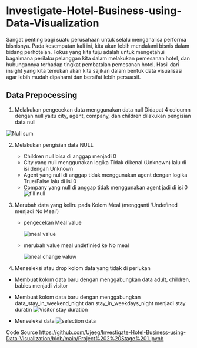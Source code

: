 # Investigate-Hotel-Business-using-Data-Visualization

Sangat penting bagi suatu perusahaan untuk selalu menganalisa performa bisnisnya. Pada kesempatan kali ini, kita akan lebih mendalami bisnis dalam bidang perhotelan. Fokus yang kita tuju adalah untuk mengetahui bagaimana perilaku pelanggan kita dalam melakukan pemesanan hotel, dan hubungannya terhadap tingkat pembatalan pemesanan hotel. Hasil dari insight yang kita temukan akan kita sajikan dalam bentuk data visualisasi agar lebih mudah dipahami dan bersifat lebih persuasif.

## Data Prepocessing
1. Melakukan pengecekan data menggunakan data null 
   Didapat 4 coloumn dengan null yaitu city, agent, company, dan children dilakukan pengisian data null
   
![Null sum](https://user-images.githubusercontent.com/118154539/217796954-1f7ffc83-9be5-42e4-8e46-5ab46c0fab1b.png)


2. Melakukan pengisian data NULL
   - Children null bisa di anggap menjadi 0
   - City yang null menggunakan logika Tidak dikenal (Unknown) lalu di isi dengan Unknown
   - Agent yang null di anggap tidak menggunakan agent dengan logika True/False lalu di isi 0
   - Company yang null di anggap tidak menggunakan agent jadi di isi 0
       ![fill null](https://user-images.githubusercontent.com/118154539/217796979-8708923d-75eb-45a6-aecf-9b55463917e7.png)

3. Merubah data yang keliru pada Kolom Meal (mengganti ‘Undefined menjadi No Meal’)
     - pengecekan Meal value
 
       ![meal value](https://user-images.githubusercontent.com/118154539/217797571-b7cd8013-1d33-4c7d-87a4-830634b9d13f.png)
      
    - merubah value meal undefinied ke No meal
   
       ![meal change valuw](https://user-images.githubusercontent.com/118154539/217797732-5646692a-5844-4211-b8a1-2cf7848ee1d0.png)


4. Menseleksi atau drop kolom data yang tidak di perlukan
  - Membuat kolom data baru dengan menggabungkan data adult, children, babies menjadi visitor
  - Membuat kolom data baru dengan menggabungkan data_stay_in_weekend_night dan stay_in_weekdays_night menjadi stay duratin
     ![Visitor stay duration](https://user-images.githubusercontent.com/118154539/217798945-a15de9d7-db1b-4d31-a6e2-d603d77fbccc.png)

  - Menseleksi data
     ![selection data](https://user-images.githubusercontent.com/118154539/217799040-42e53673-bbf2-47e0-b214-a04a0a047f72.png)
 


Code Source
https://github.com/Ujeeg/Investigate-Hotel-Business-using-Data-Visualization/blob/main/Project%202%20Stage%201.ipynb



